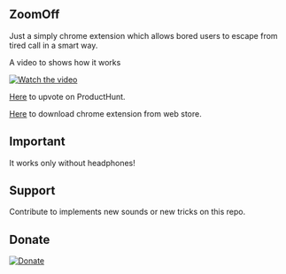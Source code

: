 ## ZoomOff

Just a simply chrome extension which allows bored users to escape from tired call in a smart way.

A video to shows how it works

[![Watch the video](https://img.youtube.com/vi/ltF3UDY0D6o/maxresdefault.jpg)](https://youtu.be/ltF3UDY0D6o)

[Here](https://www.producthunt.com/posts/zoomoff) to upvote on ProductHunt.

[Here](https://chrome.google.com/webstore/search/zoomoff) to download chrome extension from web store.

## Important

It works only without headphones!

## Support

Contribute to implements new sounds or new tricks on this repo.

## Donate

[![Donate](https://img.shields.io/badge/Donate-PayPal-green.svg)](https://www.paypal.com/donate?hosted_button_id=6WYQBM2U7KV7A)

